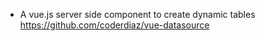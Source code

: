 - A vue.js server side component to create dynamic tables 
https://github.com/coderdiaz/vue-datasource